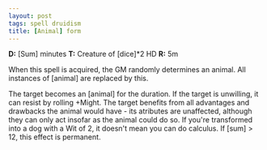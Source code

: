 ```yaml
---
layout: post
tags: spell druidism
title: [Animal] form
---
```

<b>D:</b> [Sum] minutes <b>T:</b> Creature of [dice]*2 HD <b>R:</b> 5m

When this spell is acquired, the GM randomly determines an animal. All instances of [animal] are replaced by this.

The target becomes an [animal] for the duration. If the target is unwilling, it can resist by rolling +Might. The target benefits from all advantages and drawbacks the animal would have - its atributes are unaffected, although they can only act insofar as the animal could do so. If you're transformed into a dog with a Wit of 2, it doesn't mean you can do calculus. If [sum] > 12, this effect is permanent.
